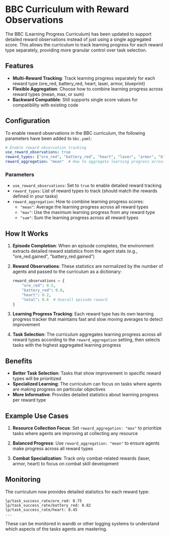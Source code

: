 # BBC Curriculum with Reward Observations

The BBC (Learning Progress Curriculum) has been updated to support detailed reward observations instead of just using a single aggregated score. This allows the curriculum to track learning progress for each reward type separately, providing more granular control over task selection.

## Features

- **Multi-Reward Tracking**: Track learning progress separately for each reward type (ore_red, battery_red, heart, laser, armor, blueprint)
- **Flexible Aggregation**: Choose how to combine learning progress across reward types (mean, max, or sum)
- **Backward Compatible**: Still supports single score values for compatibility with existing code

## Configuration

To enable reward observations in the BBC curriculum, the following parameters have been added to `bbc.yaml`:

```yaml
# Enable reward observation tracking
use_reward_observations: true
reward_types: ["ore_red", "battery_red", "heart", "laser", "armor", "blueprint"]
reward_aggregation: "mean"  # How to aggregate learning progress across reward types
```

### Parameters

- `use_reward_observations`: Set to `true` to enable detailed reward tracking
- `reward_types`: List of reward types to track (should match the rewards defined in your tasks)
- `reward_aggregation`: How to combine learning progress scores:
  - `"mean"`: Average the learning progress across all reward types
  - `"max"`: Use the maximum learning progress from any reward type
  - `"sum"`: Sum the learning progress across all reward types

## How It Works

1. **Episode Completion**: When an episode completes, the environment extracts detailed reward statistics from the agent stats (e.g., "ore_red.gained", "battery_red.gained")

2. **Reward Observations**: These statistics are normalized by the number of agents and passed to the curriculum as a dictionary:
   ```python
   reward_observations = {
       "ore_red": 0.5,
       "battery_red": 0.8,
       "heart": 0.2,
       "total": 0.6  # Overall episode reward
   }
   ```

3. **Learning Progress Tracking**: Each reward type has its own learning progress tracker that maintains fast and slow moving averages to detect improvement

4. **Task Selection**: The curriculum aggregates learning progress across all reward types according to the `reward_aggregation` setting, then selects tasks with the highest aggregated learning progress

## Benefits

- **Better Task Selection**: Tasks that show improvement in specific reward types will be prioritized
- **Specialized Learning**: The curriculum can focus on tasks where agents are making progress on particular objectives
- **More Informative**: Provides detailed statistics about learning progress per reward type

## Example Use Cases

1. **Resource Collection Focus**: Set `reward_aggregation: "max"` to prioritize tasks where agents are improving at collecting any resource

2. **Balanced Progress**: Use `reward_aggregation: "mean"` to ensure agents make progress across all reward types

3. **Combat Specialization**: Track only combat-related rewards (laser, armor, heart) to focus on combat skill development

## Monitoring

The curriculum now provides detailed statistics for each reward type:

```
lp/task_success_rate/ore_red: 0.75
lp/task_success_rate/battery_red: 0.82
lp/task_success_rate/heart: 0.45
...
```

These can be monitored in wandb or other logging systems to understand which aspects of the tasks agents are mastering.